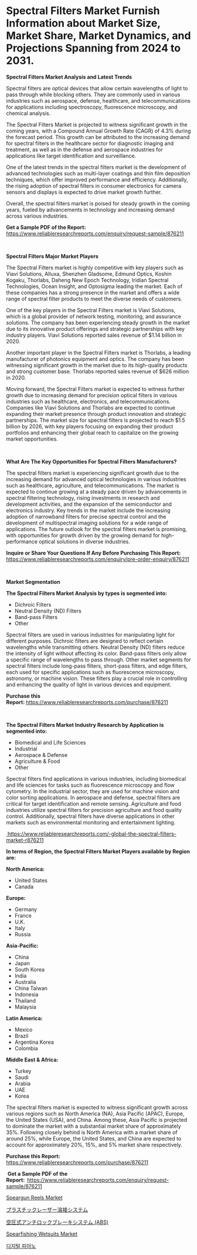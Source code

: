 <p><h1>Spectral Filters Market Furnish Information about Market Size, Market Share, Market Dynamics, and Projections Spanning from 2024 to 2031.</h1></p><p><strong>Spectral Filters Market Analysis and Latest Trends</strong></p>
<p><p>Spectral filters are optical devices that allow certain wavelengths of light to pass through while blocking others. They are commonly used in various industries such as aerospace, defense, healthcare, and telecommunications for applications including spectroscopy, fluorescence microscopy, and chemical analysis.</p><p>The Spectral Filters Market is projected to witness significant growth in the coming years, with a Compound Annual Growth Rate (CAGR) of 4.3% during the forecast period. This growth can be attributed to the increasing demand for spectral filters in the healthcare sector for diagnostic imaging and treatment, as well as in the defense and aerospace industries for applications like target identification and surveillance.</p><p>One of the latest trends in the spectral filters market is the development of advanced technologies such as multi-layer coatings and thin film deposition techniques, which offer improved performance and efficiency. Additionally, the rising adoption of spectral filters in consumer electronics for camera sensors and displays is expected to drive market growth further.</p><p>Overall, the spectral filters market is poised for steady growth in the coming years, fueled by advancements in technology and increasing demand across various industries.</p></p>
<p><strong>Get a Sample PDF of the Report:&nbsp;</strong> <a href="https://www.reliableresearchreports.com/enquiry/request-sample/876211">https://www.reliableresearchreports.com/enquiry/request-sample/876211</a></p>
<p>&nbsp;</p>
<p><strong>Spectral Filters Major Market Players</strong></p>
<p><p>The Spectral Filters market is highly competitive with key players such as Viavi Solutions, Alluxa, Shenzhen Gladsome, Edmund Optics, Koshin Kogaku, Thorlabs, Daheng New Epoch Technology, Iridian Spectral Technologies, Ocean Insight, and Optosigma leading the market. Each of these companies has a strong presence in the market and offers a wide range of spectral filter products to meet the diverse needs of customers.</p><p>One of the key players in the Spectral Filters market is Viavi Solutions, which is a global provider of network testing, monitoring, and assurance solutions. The company has been experiencing steady growth in the market due to its innovative product offerings and strategic partnerships with key industry players. Viavi Solutions reported sales revenue of $1.14 billion in 2020.</p><p>Another important player in the Spectral Filters market is Thorlabs, a leading manufacturer of photonics equipment and optics. The company has been witnessing significant growth in the market due to its high-quality products and strong customer base. Thorlabs reported sales revenue of $626 million in 2020.</p><p>Moving forward, the Spectral Filters market is expected to witness further growth due to increasing demand for precision optical filters in various industries such as healthcare, electronics, and telecommunications. Companies like Viavi Solutions and Thorlabs are expected to continue expanding their market presence through product innovation and strategic partnerships. The market size for spectral filters is projected to reach $1.5 billion by 2026, with key players focusing on expanding their product portfolios and enhancing their global reach to capitalize on the growing market opportunities.</p></p>
<p>&nbsp;</p>
<p><strong>What Are The Key Opportunities For Spectral Filters Manufacturers?</strong></p>
<p><p>The spectral filters market is experiencing significant growth due to the increasing demand for advanced optical technologies in various industries such as healthcare, agriculture, and telecommunications. The market is expected to continue growing at a steady pace driven by advancements in spectral filtering technology, rising investments in research and development activities, and the expansion of the semiconductor and electronics industry. Key trends in the market include the increasing adoption of narrowband filters for precise spectral control and the development of multispectral imaging solutions for a wide range of applications. The future outlook for the spectral filters market is promising, with opportunities for growth driven by the growing demand for high-performance optical solutions in diverse industries.</p></p>
<p><strong>Inquire or Share Your Questions If Any Before Purchasing This Report:</strong> <a href="https://www.reliableresearchreports.com/enquiry/pre-order-enquiry/876211">https://www.reliableresearchreports.com/enquiry/pre-order-enquiry/876211</a></p>
<p>&nbsp;</p>
<p><strong>Market Segmentation</strong></p>
<p><strong>The Spectral Filters Market Analysis by types is segmented into:</strong></p>
<p><ul><li>Dichroic Filters</li><li>Neutral Density (ND) Filters</li><li>Band-pass Filters</li><li>Other</li></ul></p>
<p><p>Spectral filters are used in various industries for manipulating light for different purposes. Dichroic filters are designed to reflect certain wavelengths while transmitting others. Neutral Density (ND) filters reduce the intensity of light without affecting its color. Band-pass filters only allow a specific range of wavelengths to pass through. Other market segments for spectral filters include long-pass filters, short-pass filters, and edge filters, each used for specific applications such as fluorescence microscopy, astronomy, or machine vision. These filters play a crucial role in controlling and enhancing the quality of light in various devices and equipment.</p></p>
<p><strong>Purchase this Report:&nbsp;</strong><a href="https://www.reliableresearchreports.com/purchase/876211">https://www.reliableresearchreports.com/purchase/876211</a></p>
<p>&nbsp;</p>
<p><strong>The Spectral Filters Market Industry Research by Application is segmented into:</strong></p>
<p><ul><li>Biomedical and Life Sciences</li><li>Industrial</li><li>Aerospace & Defense</li><li>Agriculture & Food</li><li>Other</li></ul></p>
<p><p>Spectral filters find applications in various industries, including biomedical and life sciences for tasks such as fluorescence microscopy and flow cytometry. In the industrial sector, they are used for machine vision and color sorting applications. In aerospace and defense, spectral filters are critical for target identification and remote sensing. Agriculture and food industries utilize spectral filters for precision agriculture and food quality control. Additionally, spectral filters have diverse applications in other markets such as environmental monitoring and entertainment lighting.</p></p>
<p><a href="https://www.reliableresearchreports.com/-global-the-spectral-filters-market-r876211">&nbsp;https://www.reliableresearchreports.com/-global-the-spectral-filters-market-r876211</a></p>
<p><strong>In terms of Region, the Spectral Filters Market Players available by Region are:</strong></p>
<p>
    <p> <strong> North America: </strong>
        <ul>
            <li>United States</li>
            <li>Canada</li>
        </ul>
        </p> 
    <p> <strong> Europe: </strong>
        <ul>
            <li>Germany</li>
            <li>France</li>
            <li>U.K.</li>
            <li>Italy</li>
            <li>Russia</li>
        </ul>
        </p> 
    <p> <strong> Asia-Pacific: </strong>
        <ul>
            <li>China</li>
            <li>Japan</li>
            <li>South Korea</li>
            <li>India</li>
            <li>Australia</li>
            <li>China Taiwan</li>
            <li>Indonesia</li>
            <li>Thailand</li>
            <li>Malaysia</li>
        </ul>
        </p> 
    <p> <strong> Latin America: </strong>
        <ul>
            <li>Mexico</li>
            <li>Brazil</li>
            <li>Argentina Korea</li>
            <li>Colombia</li>
        </ul>
        </p> 
    <p> <strong> Middle East & Africa: </strong>
        <ul>
            <li>Turkey</li>
            <li>Saudi</li>
            <li>Arabia</li>
            <li>UAE</li>
            <li>Korea</li>
        </ul>
    </p>
    </p>
<p><p>The spectral filters market is expected to witness significant growth across various regions such as North America (NA), Asia Pacific (APAC), Europe, the United States (USA), and China. Among these, Asia Pacific is projected to dominate the market with a substantial market share of approximately 35%. Following closely behind is North America with a market share of around 25%, while Europe, the United States, and China are expected to account for approximately 20%, 15%, and 5% market share respectively.</p></p>
<p><strong>Purchase this Report: </strong><a href="https://www.reliableresearchreports.com/purchase/876211">https://www.reliableresearchreports.com/purchase/876211</a></p>
<p>&nbsp;<strong>Get a Sample PDF of the Report:&nbsp;&nbsp;</strong><a href="https://www.reliableresearchreports.com/enquiry/request-sample/876211">https://www.reliableresearchreports.com/enquiry/request-sample/876211</a></p>
<p><strong></strong></p>
<p><p><a href="https://github.com/susanjprice2023/Market-Research-Report-List-1/blob/main/speargun-reels-market.md">Speargun Reels Market</a></p><p><a href="https://github.com/NovaStamm2023/Market-Research-Report-List-1/blob/main/524838084872.md">プラスチックレーザー溶接システム</a></p><p><a href="https://github.com/JerelSchulit20231/Market-Research-Report-List-1/blob/main/716880984873.md">空圧式アンチロックブレーキシステム (ABS)</a></p><p><a href="https://github.com/RosemarieLeffler2023/Market-Research-Report-List-1/blob/main/spearfishing-wetsuits-market.md">Spearfishing Wetsuits Market</a></p><p><a href="https://github.com/durgin521/Market-Research-Report-List-1/blob/main/487252278432.md">디지털 피아노</a></p></p>